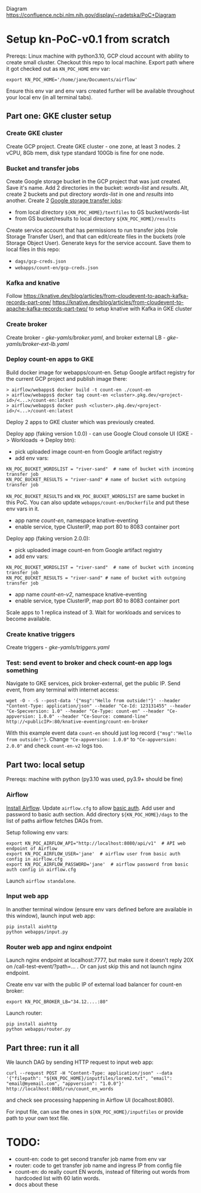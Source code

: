 Diagram https://confluence.ncbi.nlm.nih.gov/display/~radetska/PoC+Diagram


# Setup kn-PoC-v0.1 from scratch

Prereqs: Linux machine with python3.10, GCP cloud account with ability to create small cluster.
Checkout this repo to local machine.
Export path where it got checked out as `KN_POC_HOME` env var:

```
export KN_POC_HOME='/home/jane/Documents/airflow'
```

Ensure this env var and env vars created further will be available throughout your local env (in all terminal tabs).

## Part one: GKE cluster setup

### Create GKE cluster

Create GCP project.
Create GKE cluster - one zone, at least 3 nodes. 2 vCPU, 8Gb mem, disk type standard 100Gb is fine for one node.

### Bucket and transfer jobs

Create Google storage bucket in the GCP project that was just created. Save it's name.
Add 2 directories in the bucket: *words-list* and *results*. Alt, create 2 buckets and put directory *words-list* in one and *results* into another.
Create 2 [Google storage transfer jobs](https://cloud.google.com/storage-transfer/docs/create-transfers):
- from local directory `${KN_POC_HOME}/textfiles` to GS bucket/words-list
- from GS bucket/results to local directory `${KN_POC_HOME}/results`

Create service account that has permissions to run transfer jobs (role Storage Transfer User), and that can edit/create files in the buckets (role Storage Object User). Generate keys for the service account. Save them to local files in this repo:

- `dags/gcp-creds.json`
- `webapps/count-en/gcp-creds.json`

### Kafka and knative

Follow 
https://knative.dev/blog/articles/from-cloudevent-to-apach-kafka-records-part-one/
https://knative.dev/blog/articles/from-cloudevent-to-apache-kafka-records-part-two/
to setup knative with Kafka in GKE cluster

### Create broker

Create broker - *gke-yamls/broker.yaml*, and broker external LB - *gke-yamls/broker-ext-lb.yaml*

### Deploy count-en apps to GKE

Build docker image for webapps/count-en. Setup Google artifact registry for the current GCP project and publish image there:

```
> airflow/webapps$ docker build -t count-en ./count-en
> airflow/webapps$ docker tag count-en <cluster>.pkg.dev/<project-id>/<...>/count-en:latest
> airflow/webapps$ docker push <cluster>.pkg.dev/<project-id>/<...>/count-en:latest
```

Deploy 2 apps to GKE cluster which was previously created.

Deploy app (faking version 1.0.0) - can use Google Cloud console UI (GKE -> Workloads -> Deploy btn):
- pick uploaded image count-en from Google artifact registry
- add env vars:

```
KN_POC_BUCKET_WORDSLIST = "river-sand"  # name of bucket with incoming transfer job
KN_POC_BUCKET_RESULTS = "river-sand" # name of bucket with outgoing transfer job
```

`KN_POC_BUCKET_RESULTS` and `KN_POC_BUCKET_WORDSLIST` are same bucket in this PoC. You can also update `webapps/count-en/Dockerfile` and put these env vars in it.

- app name *count-en*, namespace knative-eventing
- enable service, type ClusterIP, map port 80 to 8083 container port

Deploy app (faking version 2.0.0):
- pick uploaded image count-en from Google artifact registry
- add env vars:

```
KN_POC_BUCKET_WORDSLIST = "river-sand"  # name of bucket with incoming transfer job
KN_POC_BUCKET_RESULTS = "river-sand" # name of bucket with outgoing transfer job
```

- app name *count-en-v2*, namespace knative-eventing
- enable service, type ClusterIP, map port 80 to 8083 container port

Scale apps to 1 replica instead of 3.
Wait for workloads and services to become available.

### Create knative triggers

Create triggers - *gke-yamls/triggers.yaml*

### Test: send event to broker and check count-en app logs something

Navigate to GKE services, pick broker-external, get the public IP.
Send event, from any terminal with internet access:

```
wget -O - -S --post-data '{"msg":"Hello from outside!"}' --header "Content-Type: application/json" --header "Ce-Id: 123131455" --header "Ce-Specversion: 1.0" --header "Ce-Type: count-en" --header "Ce-appversion: 1.0.0" --header "Ce-Source: command-line" http://<publicIP>:80/knative-eventing/count-en-broker
```

With this example event data `count-en` should just log record `{"msg":"Hello from outside!"}`. Change `"Ce-appversion: 1.0.0"` to `"Ce-appversion: 2.0.0"` and check `count-en-v2` logs too.


## Part two: local setup

Prereqs: machine with python (py3.10 was used, py3.9+ should be fine)

### Airflow

[Install Airflow](https://airflow.apache.org/).
Update `airflow.cfg` to allow [basic auth](https://airflow.apache.org/docs/apache-airflow/stable/security/api.html#basic-authentication). Add user and password to basic auth section.
Add directory `${KN_POC_HOME}/dags` to the list of paths airflow fetches DAGs from.

Setup following env vars:

```
export KN_POC_AIRFLOW_API="http://localhost:8080/api/v1"  # API web endpoint of Airflow
export KN_POC_AIRFLOW_USER='jane'  # airflow user from basic auth config in airflow.cfg
export KN_POC_AIRFLOW_PASSWORD='jane'  # airflow password from basic auth config in airflow.cfg
```

Launch `airflow standalone`.

### Input web app

In another terminal window (ensure env vars defined before are available in this window), launch input web app:

```
pip install aiohttp
python webapps/input.py
```

### Router web app and nginx endpoint

Launch nginx endpoint at localhost:7777, but make sure it doesn't reply 20X on /call-test-event/?path=... . Or can just skip this and not launch nginx endpoint.

Create env var with the public IP of external load balancer for count-en broker:

```
export KN_POC_BROKER_LB="34.12....:80"
```

Launch router:

```
pip install aiohttp
python webapps/router.py
```


## Part three: run it all


We launch DAG by sending HTTP request to input web app:

```
curl --request POST -H "Content-Type: application/json" --data '{"filepath": "${KN_POC_HOME}/inputfiles/lorem2.txt", "email": "email@myemail.com", "appversion": "1.0.0"}' http://localhost:8085/run/count_en_words
```

and check see processing happening in Airflow UI (localhost:8080).

For input file, can use the ones in `${KN_POC_HOME}/inputfiles` or provide path to your own text file.


# TODO:

+ count-en: code to get second transfer job name from env var
+ router: code to get transfer job name and ingress IP from config file
+ count-en: do really count EN words, instead of filtering out words from hardcoded list with 60 latin words.
+ docs about these
